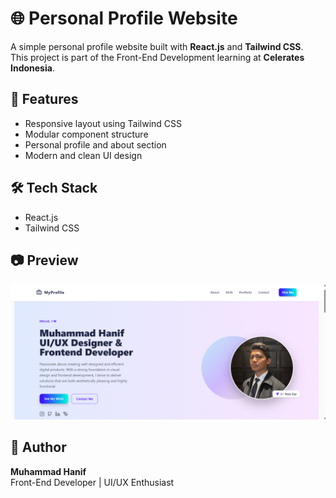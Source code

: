 # 🌐 Personal Profile Website

A simple personal profile website built with **React.js** and **Tailwind CSS**.  
This project is part of the Front-End Development learning at **Celerates Indonesia**.


## 🚀 Features
- Responsive layout using Tailwind CSS  
- Modular component structure  
- Personal profile and about section  
- Modern and clean UI design  


## 🛠️ Tech Stack
- React.js  
- Tailwind CSS  


## 📷 Preview
![alt text](https://github.com/Hans-fik/Personal-Profile/blob/main/personal-profile/src/hasil_ScreenShot/desktop/Screenshot%202025-10-29%20231944.png)


## 👤 Author
**Muhammad Hanif**  
Front-End Developer | UI/UX Enthusiast  
